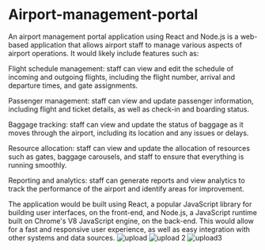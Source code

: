 # Airport-management-portal

An airport management portal application using React and Node.js is a web-based application that allows airport staff to manage various aspects of airport operations. It would likely include features such as:

Flight schedule management: staff can view and edit the schedule of incoming and outgoing flights, including the flight number, arrival and departure times, and gate assignments.

Passenger management: staff can view and update passenger information, including flight and ticket details, as well as check-in and boarding status.

Baggage tracking: staff can view and update the status of baggage as it moves through the airport, including its location and any issues or delays.

Resource allocation: staff can view and update the allocation of resources such as gates, baggage carousels, and staff to ensure that everything is running smoothly.

Reporting and analytics: staff can generate reports and view analytics to track the performance of the airport and identify areas for improvement.

The application would be built using React, a popular JavaScript library for building user interfaces, on the front-end, and Node.js, a JavaScript runtime built on Chrome's V8 JavaScript engine, on the back-end. This would allow for a fast and responsive user experience, as well as easy integration with other systems and data sources.
![upload](https://user-images.githubusercontent.com/95938949/208921157-16f1e189-c012-44c4-8f97-8c52c9d808f5.png)
![upload 2](https://user-images.githubusercontent.com/95938949/208921163-17ad220a-00a0-4fab-91e9-18fbfa51abeb.png)
![upload3](https://user-images.githubusercontent.com/95938949/208921167-8890935b-187a-4f71-a63a-e840ef2a64b8.png)
